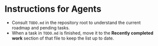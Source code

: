 # Instructions for Agents

- Consult `TODO.md` in the repository root to understand the current roadmap and pending tasks.
- When a task in `TODO.md` is finished, move it to the **Recently completed work** section of that file to keep the list up to date.
